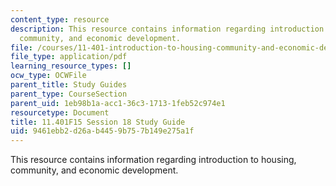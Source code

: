 ```yaml
---
content_type: resource
description: This resource contains information regarding introduction to housing,
  community, and economic development.
file: /courses/11-401-introduction-to-housing-community-and-economic-development-fall-2015/9461ebb2d26ab4459b757b149e275a1f_MIT11_401F15_Session18.pdf
file_type: application/pdf
learning_resource_types: []
ocw_type: OCWFile
parent_title: Study Guides
parent_type: CourseSection
parent_uid: 1eb98b1a-acc1-36c3-1713-1feb52c974e1
resourcetype: Document
title: 11.401F15 Session 18 Study Guide
uid: 9461ebb2-d26a-b445-9b75-7b149e275a1f
---
```

This resource contains information regarding introduction to housing, community, and economic development.

